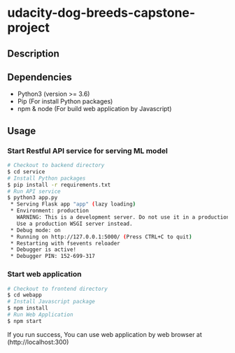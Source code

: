 # udacity-dog-breeds-capstone-project

## Description


## Dependencies
- Python3 (version >= 3.6)
- Pip (For install Python packages)
- npm & node (For build web application by Javascript)

## Usage

### Start Restful API service for serving ML model
```bash
# Checkout to backend directory
$ cd service
# Install Python packages
$ pip install -r requirements.txt
# Run API service
$ python3 app.py
 * Serving Flask app "app" (lazy loading)
 * Environment: production
   WARNING: This is a development server. Do not use it in a production deployment.
   Use a production WSGI server instead.
 * Debug mode: on
 * Running on http://127.0.0.1:5000/ (Press CTRL+C to quit)
 * Restarting with fsevents reloader
 * Debugger is active!
 * Debugger PIN: 152-699-317
```

### Start web application
```bash
# Checkout to frontend directory
$ cd webapp
# Install Javascript package
$ npm install
# Run Web Application
$ npm start
```

If you run success, You can use web application by web browser at (http://localhost:300)

